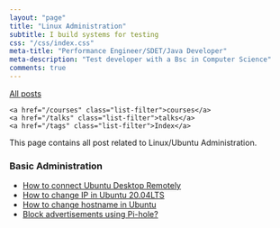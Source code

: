 ```yaml
---
layout: "page"
title: "Linux Administration"
subtitle: I build systems for testing
css: "/css/index.css"
meta-title: "Performance Engineer/SDET/Java Developer"
meta-description: "Test developer with a Bsc in Computer Science"
comments: true
---
```

<div class="list-filters">
    <a href="/" class="list-filter filter-selected">All posts</a>

    <a href="/courses" class="list-filter">courses</a>
	<a href="/talks" class="list-filter">talks</a>
    <a href="/tags" class="list-filter">Index</a>
</div>

This page contains all post related to Linux/Ubuntu Administration.

### Basic Administration 
- [How to connect Ubuntu Desktop Remotely](https://sarkershantonu.github.io/blog/connect-Ubuntu-server-Desktop-Remotely-vnc-rdp-windows/)
- [How to change IP in Ubuntu 20.04LTS](https://sarkershantonu.github.io/2020/06/11/ubuntu-ip-change/)
- [How to change hostname in Ubuntu](https://sarkershantonu.github.io/2019/04/16/ubuntu-host-name-change/)
- [Block advertisements using Pi-hole?](https://sarkershantonu.github.io/2018/06/28/pi-hole-basics/)
